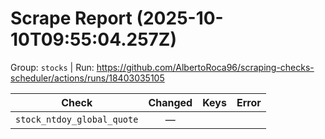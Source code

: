 # Scrape Report (2025-10-10T09:55:04.257Z)

Group: `stocks`  |  Run: https://github.com/AlbertoRoca96/scraping-checks-scheduler/actions/runs/18403035105

| Check | Changed | Keys | Error |
|---|:---:|:--|:--|
| `stock_ntdoy_global_quote` | — |  |  |
